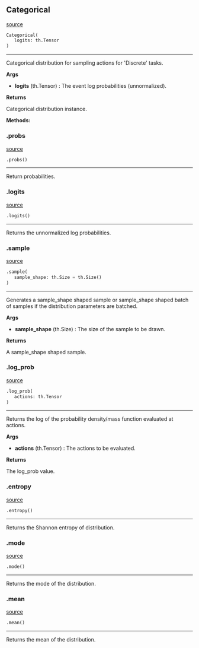 #


## Categorical
[source](https://github.com/RLE-Foundation/rllte/blob/main/rllte/xplore/distribution/categorical.py/#L32)
```python 
Categorical(
   logits: th.Tensor
)
```


---
Categorical distribution for sampling actions for 'Discrete' tasks.


**Args**

* **logits** (th.Tensor) : The event log probabilities (unnormalized).


**Returns**

Categorical distribution instance.


**Methods:**


### .probs
[source](https://github.com/RLE-Foundation/rllte/blob/main/rllte/xplore/distribution/categorical.py/#L47)
```python
.probs()
```

---
Return probabilities.

### .logits
[source](https://github.com/RLE-Foundation/rllte/blob/main/rllte/xplore/distribution/categorical.py/#L52)
```python
.logits()
```

---
Returns the unnormalized log probabilities.

### .sample
[source](https://github.com/RLE-Foundation/rllte/blob/main/rllte/xplore/distribution/categorical.py/#L56)
```python
.sample(
   sample_shape: th.Size = th.Size()
)
```

---
Generates a sample_shape shaped sample or sample_shape shaped batch of
samples if the distribution parameters are batched.


**Args**

* **sample_shape** (th.Size) : The size of the sample to be drawn.


**Returns**

A sample_shape shaped sample.

### .log_prob
[source](https://github.com/RLE-Foundation/rllte/blob/main/rllte/xplore/distribution/categorical.py/#L68)
```python
.log_prob(
   actions: th.Tensor
)
```

---
Returns the log of the probability density/mass function evaluated at actions.


**Args**

* **actions** (th.Tensor) : The actions to be evaluated.


**Returns**

The log_prob value.

### .entropy
[source](https://github.com/RLE-Foundation/rllte/blob/main/rllte/xplore/distribution/categorical.py/#L79)
```python
.entropy()
```

---
Returns the Shannon entropy of distribution.

### .mode
[source](https://github.com/RLE-Foundation/rllte/blob/main/rllte/xplore/distribution/categorical.py/#L84)
```python
.mode()
```

---
Returns the mode of the distribution.

### .mean
[source](https://github.com/RLE-Foundation/rllte/blob/main/rllte/xplore/distribution/categorical.py/#L89)
```python
.mean()
```

---
Returns the mean of the distribution.
